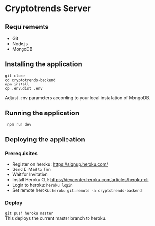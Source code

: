 # Cryptotrends Server

## Requirements
- Git
- Node.js
- MongoDB

## Installing the application

```git clone```  
```cd cryptotrends-backend```  
```npm install```  
```cp .env.dist .env```

Adjust .env parameters according to your local installation of MongoDB.

## Running the application

``` npm run dev```

## Deploying the application

### Prerequisites

- Register on heroku: https://signup.heroku.com/
- Send E-Mail to Tim
- Wait for Invitation
- Install Heroku CLI: https://devcenter.heroku.com/articles/heroku-cli
- Login to heroku:  ```heroku login```
- Set remote heroku: ```heroku git:remote -a cryptotrends-backend```

### Deploy

```git push heroku master```  
This deploys the current master branch to heroku.

  


